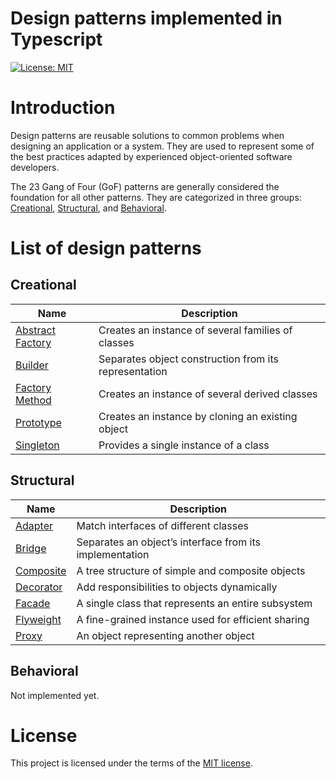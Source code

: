 # Design patterns implemented in Typescript
[![License: MIT](https://img.shields.io/badge/License-MIT-yellow.svg)](https://opensource.org/licenses/MIT)

# Introduction
Design patterns are reusable solutions to common problems when designing an application or a system. They are used to represent some of the best practices adapted by experienced object-oriented software developers.

The 23 Gang of Four (GoF) patterns are generally considered the foundation for all other patterns. They are categorized in three groups: [Creational](#Creational), [Structural](#Structural), and [Behavioral](#Behavioral).

# List of design patterns
## Creational
| Name                                               | Description                                           |
| -------------------------------------------------- | ----------------------------------------------------- |
| [Abstract Factory](src/abstract-factory/README.md) | Creates an instance of several families of classes    |
| [Builder](src/builder/README.md)                   | Separates object construction from its representation |
| [Factory Method](src/factory-method/README.md)     | Creates an instance of several derived classes        |
| [Prototype](src/prototype/README.md)               | Creates an instance by cloning an existing object     |
| [Singleton](src/singleton/README.md)               | Provides a single instance of a class                 |

## Structural
| Name                                 | Description                                             |
| -------------------------------------| ------------------------------------------------------- |
| [Adapter](src/adapter/README.md)     | Match interfaces of different classes                   |
| [Bridge](src/bridge/README.md)       | Separates an object’s interface from its implementation |
| [Composite](src/composite/README.md) | A tree structure of simple and composite objects        |
| [Decorator](src/decorator/README.md) | Add responsibilities to objects dynamically             |
| [Facade](src/facade/README.md)       | A single class that represents an entire subsystem      |
| [Flyweight](src/flyweight/README.md) | A fine-grained instance used for efficient sharing      |
| [Proxy](src/proxy/README.md)         | An object representing another object                   |

## Behavioral
Not implemented yet.

# License
This project is licensed under the terms of the [MIT license](LICENSE).
